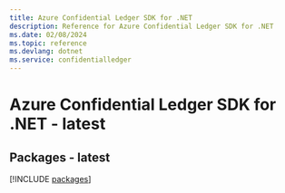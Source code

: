 ```yaml
---
title: Azure Confidential Ledger SDK for .NET
description: Reference for Azure Confidential Ledger SDK for .NET
ms.date: 02/08/2024
ms.topic: reference
ms.devlang: dotnet
ms.service: confidentialledger
---
```

# Azure Confidential Ledger SDK for .NET - latest
## Packages - latest
[!INCLUDE [packages](confidential-ledger-index.md)]